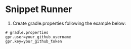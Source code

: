 # Snippet Runner
1. Create gradle.properties following the example below:
```properties
# gradle.properties
gpr.user=your_github_username
gpr.key=your_github_token
```
